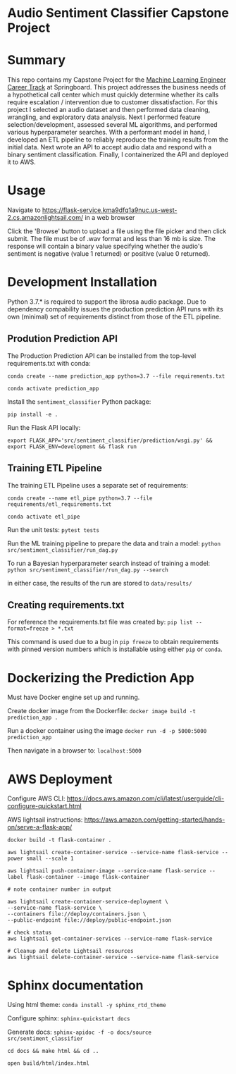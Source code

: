 # Audio Sentiment Classifier Capstone Project

# Summary
This repo contains my Capstone Project for the 
[Machine Learning Engineer Career Track](https://www.springboard.com/courses/ai-machine-learning-career-track/) at Springboard.
This project addresses the business needs of a hypothetical call center which must quickly determine whether its calls require escalation / intervention due to customer dissatisfaction. 
For this project I selected an audio dataset and then performed data cleaning, wrangling, and exploratory data analysis. 
Next I performed feature selection/development, assessed several ML algorithms, and performed various hyperparameter searches.
With a performant model in hand, I developed an ETL pipeline to reliably reproduce the 
training results from the initial data. Next wrote an API to accept audio data and respond with a binary sentiment classification.
Finally, I containerized the API and deployed it to AWS. 

# Usage
Navigate to https://flask-service.kma9dfq1a9nuc.us-west-2.cs.amazonlightsail.com/ in a web browser

Click the 'Browse' button to upload a file using the file picker and then click submit. 
The file must be of .wav format and less than 16 mb is size. The response will contain a binary value
specifying whether the audio's sentiment is negative (value 1 returned) or positive (value 0 returned).

# Development Installation
Python 3.7.* is required to support the librosa audio package. Due to dependency compability issues the
production prediction API runs with its own (minimal) set of requirements distinct from those of the ETL pipeline.

## Prodution Prediction API
The Production Prediction API can be installed from the top-level requirements.txt with conda:

`conda create --name prediction_app python=3.7 --file requirements.txt`

`conda activate prediction_app`

Install the `sentiment_classifier` Python package:

`pip install -e .`

Run the Flask API locally:

`export FLASK_APP='src/sentiment_classifier/prediction/wsgi.py' && export FLASK_ENV=development && flask run`

## Training ETL Pipeline
The training ETL Pipeline uses a separate set of requirements:

`conda create --name etl_pipe python=3.7 --file requirements/etl_requirements.txt`

`conda activate etl_pipe`

Run the unit tests:
`pytest tests`

Run the ML training pipeline to prepare the data and train a model:
`python src/sentiment_classifier/run_dag.py`

To run a Bayesian hyperparameter search instead of training a model:
`python src/sentiment_classifier/run_dag.py --search`

in either case, the results of the run are stored to `data/results/`

## Creating requirements.txt
For reference the requirements.txt file was created by:
`pip list --format=freeze > *.txt`

This command is used due to a bug in `pip freeze` to obtain requirements with pinned version numbers which is 
installable using either `pip` or `conda`.

# Dockerizing the Prediction App
Must have Docker engine set up and running.

Create docker image from the Dockerfile:
`docker image build -t prediction_app .`

Run a docker container using the image
`docker run -d -p 5000:5000 prediction_app`

Then navigate in a browser to:
`localhost:5000`

# AWS Deployment
Configure AWS CLI: 
https://docs.aws.amazon.com/cli/latest/userguide/cli-configure-quickstart.html

AWS lightsail instructions: 
https://aws.amazon.com/getting-started/hands-on/serve-a-flask-app/

```
docker build -t flask-container .

aws lightsail create-container-service --service-name flask-service --power small --scale 1

aws lightsail push-container-image --service-name flask-service --label flask-container --image flask-container

# note container number in output

aws lightsail create-container-service-deployment \
--service-name flask-service \
--containers file://deploy/containers.json \
--public-endpoint file://deploy/public-endpoint.json

# check status
aws lightsail get-container-services --service-name flask-service

# Cleanup and delete Lightsail resources
aws lightsail delete-container-service --service-name flask-service

```

# Sphinx documentation

Using html theme: `conda install -y sphinx_rtd_theme`

Configure sphinx:
`sphinx-quickstart docs`

Generate docs:
`sphinx-apidoc -f -o docs/source src/sentiment_classifier`

`cd docs && make html && cd ..`

`open build/html/index.html`


